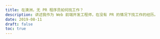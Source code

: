 ```yaml
---
title: 在澳洲，无 PR 程序员如何找工作？
description: 讲述我作为 Web 前端开发工程师，在没有 PR 的情况下找工作的经历。
date: 2019-08-11
draft: false
toc: true
---
```

